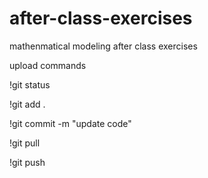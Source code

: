 # after-class-exercises

mathenmatical modeling after class exercises

upload commands

!git status

!git add .

!git commit -m "update code"

!git pull

!git push